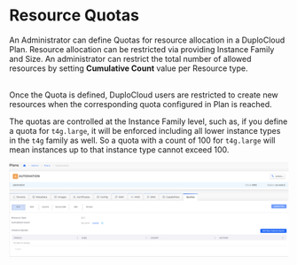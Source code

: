 # Resource Quotas

An Administrator can define Quotas for resource allocation in a DuploCloud Plan. Resource allocation can be restricted via providing Instance Family and Size. An administrator can restrict the total number of allowed resources by setting **Cumulative Count** value per Resource type.&#x20;

\
Once the Quota is defined, DuploCloud users are restricted to create new resources when the corresponding quota configured in Plan is reached.

The quotas are controlled at the Instance Family level, such as, if you define a quota for `t4g.large`, it will be enforced including all lower instance types in the `t4g` family as well. So a quota with a count of 100 for `t4g.large` will mean instances up to that instance type cannot exceed 100.

![](<../../.gitbook/assets/image (19) (1).png>)
